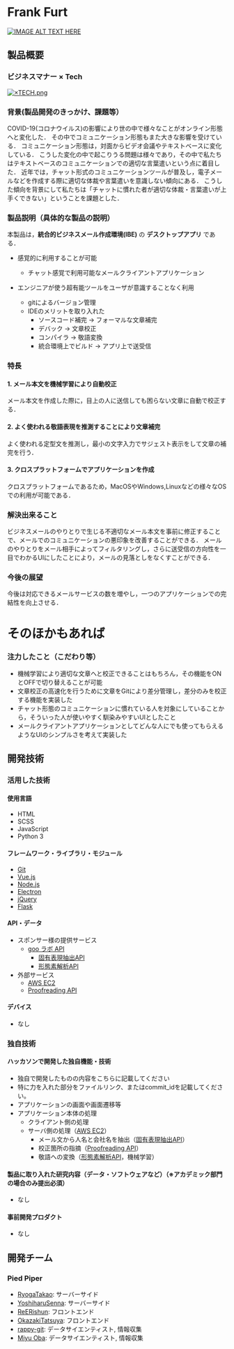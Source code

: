 # Frank Furt

[![IMAGE ALT TEXT HERE](https://github.com/jphacks/C_2002/wiki/images/pop-logo.png)](https://github.com/jphacks/C_2002/wiki/images/pop-logo.png)

## 製品概要

### ビジネスマナー × Tech

[![×TECH.png](https://github.com/jphacks/C_2002/blob/master/%E3%83%97%E3%83%AC%E3%82%BC%E3%83%B3/%C3%97TECH.png?raw=true)](https://github.com/jphacks/C_2002/blob/master/%E3%83%97%E3%83%AC%E3%82%BC%E3%83%B3/%C3%97TECH.png?raw=true)

### 背景(製品開発のきっかけ、課題等）
COVID-19(コロナウイルス)の影響により世の中で様々なことがオンライン形態へと変化した．
その中でコミュニケーション形態もまた大きな影響を受けている．
コミュニケーション形態は，対面からビデオ会議やテキストベースに変化している．
こうした変化の中で起こりうる問題は様々であり，その中で私たちはテキストベースのコミュニケーションでの適切な言葉遣いという点に着目した．
近年では，チャット形式のコミュニケーションツールが普及し，電子メールなどを作成する際に適切な体裁や言葉遣いを意識しない傾向にある．
こうした傾向を背景にして私たちは「チャットに慣れた者が適切な体裁・言葉遣いが上手くできない」ということを課題とした．

### 製品説明（具体的な製品の説明）
本製品は，**統合的ビジネスメール作成環境(IBE)** の **デスクトップアプリ** である．

* 感覚的に利用することが可能
    * チャット感覚で利用可能なメールクライアントアプリケーション

* エンジニアが使う超有能ツールをユーザが意識することなく利用
    * gitによるバージョン管理
    * IDEのメリットを取り入れた
        * ソースコード補完 → フォーマルな文章補完
        * デバック → 文章校正
        * コンパイラ → 敬語変換
        * 統合環境上でビルド → アプリ上で送受信

### 特長

#### 1. メール本文を機械学習により自動校正
メール本文を作成した際に，目上の人に送信しても困らない文章に自動で校正する．

#### 2. よく使われる敬語表現を推測することにより文章補完
よく使われる定型文を推測し，最小の文字入力でサジェスト表示をして文章の補完を行う．

#### 3. クロスプラットフォームでアプリケーションを作成
クロスプラットフォームであるため，MacOSやWindows,Linuxなどの様々なOSでの利用が可能である．

### 解決出来ること
ビジネスメールのやりとりで生じる不適切なメール本文を事前に修正することで、メールでのコミュニケーションの悪印象を改善することができる．
メールのやりとりをメール相手によってフィルタリングし，さらに送受信の方向性を一目でわかるUIにしたことにより，メールの見落としをなくすことができる．

### 今後の展望
今後は対応できるメールサービスの数を増やし，一つのアプリケーションでの完結性を向上させる．

# **そのほかもあれば**

### 注力したこと（こだわり等）
* 機械学習により適切な文章へと校正できることはもちろん，その機能をONとOFFで切り替えることが可能
* 文章校正の高速化を行うために文章をGitにより差分管理し，差分のみを校正する機能を実装した
* チャット形態のコミュニケーションに慣れている人を対象にしていることから，そういった人が使いやすく馴染みやすいUIとしたこと
* メールクライアントアプリケーションとしてどんな人にでも使ってもらえるようなUIのシンプルさを考えて実装した

## 開発技術
### 活用した技術

#### 使用言語
* HTML
* SCSS
* JavaScript
* Python 3

#### フレームワーク・ライブラリ・モジュール
* [Git](https://git-scm.com/)
* [Vue.js](https://jp.vuejs.org/index.html)
* [Node.js](https://nodejs.org/ja/)
* [Electron](https://www.electronjs.org/)
* [jQuery](https://jquery.com/)
* [Flask](https://flask.palletsprojects.com/en/1.1.x/)

#### API・データ
* スポンサー様の提供サービス
    * [goo ラボ API](https://labs.goo.ne.jp/)
        * [固有表現抽出API](https://labs.goo.ne.jp/api/jp/named-entity-extraction/)
        * [形態素解析API](https://labs.goo.ne.jp/api/jp/morphological-analysis/)
* 外部サービス
    * [AWS EC2](https://aws.amazon.com/jp/ec2/?ec2-whats-new.sort-by=item.additionalFields.postDateTime&ec2-whats-new.sort-order=desc)
    * [Proofreading API](https://a3rt.recruit-tech.co.jp/product/proofreadingAPI/)

#### デバイス
* なし

### 独自技術
#### ハッカソンで開発した独自機能・技術
* 独自で開発したものの内容をこちらに記載してください
* 特に力を入れた部分をファイルリンク、またはcommit_idを記載してください。
* アプリケーションの画面や画面遷移等
* アプリケーション本体の処理
    * クライアント側の処理
    * サーバ側の処理（[AWS EC2](https://aws.amazon.com/jp/ec2/?ec2-whats-new.sort-by=item.additionalFields.postDateTime&ec2-whats-new.sort-order=desc)）
        * メール文から人名と会社名を抽出（[固有表現抽出API](https://labs.goo.ne.jp/api/jp/named-entity-extraction/)）
        * 校正箇所の指摘（[Proofreading API](https://a3rt.recruit-tech.co.jp/product/proofreadingAPI/)）
        * 敬語への変換（[形態素解析API](https://labs.goo.ne.jp/api/jp/morphological-analysis/)，機械学習）

#### 製品に取り入れた研究内容（データ・ソフトウェアなど）（※アカデミック部門の場合のみ提出必須）
* なし

#### 事前開発プロダクト
* なし


## 開発チーム
### Pied Piper

* [RyogaTakao](https://github.com/RyogaTakao): サーバーサイド
* [YoshiharuSenna](https://github.com/YoshiharuSenna): サーバーサイド
* [ReERishun](https://github.com/ree-rishun): フロントエンド
* [OkazakiTatsuya](https://github.com/TatsuyaOkazaki324): フロントエンド
* [rappy-git](https://github.com/rappy-git): データサイエンティスト, 情報収集
* [Miyu Oba](https://github.com/mlieynua): データサイエンティスト, 情報収集
